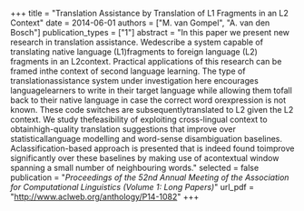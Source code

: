 +++
title = "Translation Assistance by Translation of L1 Fragments in an L2 Context"
date = 2014-06-01
authors = ["M. van Gompel", "A. van den Bosch"]
publication_types = ["1"]
abstract = "In this paper we present new research in translation assistance. Wedescribe a system capable of translating native language (L1)fragments to foreign language (L2) fragments in an L2context. Practical applications of this research can be framed inthe context of second language learning.  The type of translationassistance system under investigation here encourages languagelearners to write in their target language while allowing them tofall back to their native language in case the correct word orexpression is not known. These code switches are subsequentlytranslated to L2 given the L2 context.  We study thefeasibility of exploiting cross-lingual context to obtainhigh-quality translation suggestions that improve over statisticallanguage modelling and word-sense disambiguation baselines. Aclassification-based approach is presented that is indeed found toimprove significantly over these baselines by making use of acontextual window spanning a small number of neighbouring words."
selected = false
publication = "*Proceedings of the 52nd Annual Meeting of the Association for Computational Linguistics (Volume 1: Long Papers)*"
url_pdf = "http://www.aclweb.org/anthology/P14-1082"
+++

